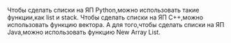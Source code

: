 Чтобы сделать списки на ЯП Python,можно использовать такие функции,как list и stack.
Чтобы сделать списки на ЯП C++,можно использовать функцию вектора.
А для того,чтобы сделать списки на ЯП Java,можно использовать функцию New Array List.
